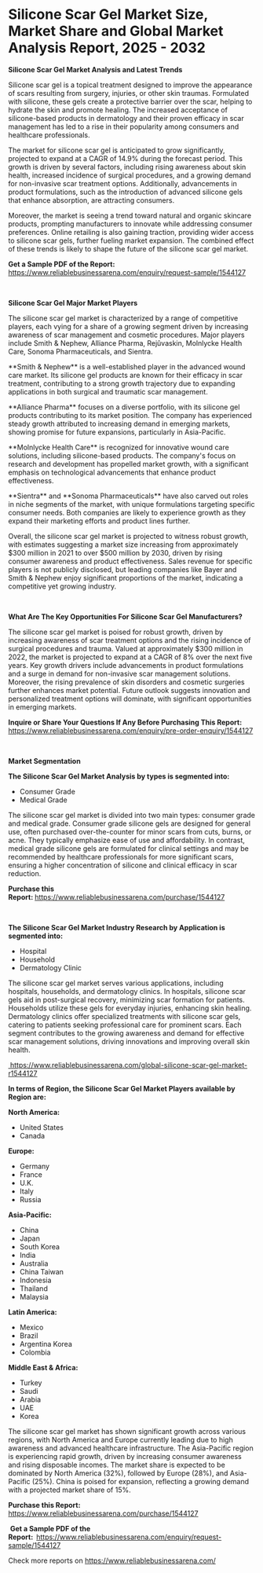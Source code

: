 <p><h1>Silicone Scar Gel Market Size, Market Share and Global Market Analysis Report, 2025 - 2032</h1></p><p><strong>Silicone Scar Gel Market Analysis and Latest Trends</strong></p>
<p><p>Silicone scar gel is a topical treatment designed to improve the appearance of scars resulting from surgery, injuries, or other skin traumas. Formulated with silicone, these gels create a protective barrier over the scar, helping to hydrate the skin and promote healing. The increased acceptance of silicone-based products in dermatology and their proven efficacy in scar management has led to a rise in their popularity among consumers and healthcare professionals.</p><p>The market for silicone scar gel is anticipated to grow significantly, projected to expand at a CAGR of 14.9% during the forecast period. This growth is driven by several factors, including rising awareness about skin health, increased incidence of surgical procedures, and a growing demand for non-invasive scar treatment options. Additionally, advancements in product formulations, such as the introduction of advanced silicone gels that enhance absorption, are attracting consumers. </p><p>Moreover, the market is seeing a trend toward natural and organic skincare products, prompting manufacturers to innovate while addressing consumer preferences. Online retailing is also gaining traction, providing wider access to silicone scar gels, further fueling market expansion. The combined effect of these trends is likely to shape the future of the silicone scar gel market.</p></p>
<p><strong>Get a Sample PDF of the Report:&nbsp;</strong> <a href="https://www.reliablebusinessarena.com/enquiry/request-sample/1544127?utm_campaign=3492&utm_medium=2&utm_source=Github&utm_content=ia&utm_term=04042025&utm_id=silicone-scar-gel">https://www.reliablebusinessarena.com/enquiry/request-sample/1544127</a></p>
<p>&nbsp;</p>
<p><strong>Silicone Scar Gel Major Market Players</strong></p>
<p><p>The silicone scar gel market is characterized by a range of competitive players, each vying for a share of a growing segment driven by increasing awareness of scar management and cosmetic procedures. Major players include Smith & Nephew, Alliance Pharma, Rejûvaskin, Molnlycke Health Care, Sonoma Pharmaceuticals, and Sientra.</p><p>**Smith & Nephew** is a well-established player in the advanced wound care market. Its silicone gel products are known for their efficacy in scar treatment, contributing to a strong growth trajectory due to expanding applications in both surgical and traumatic scar management.</p><p>**Alliance Pharma** focuses on a diverse portfolio, with its silicone gel products contributing to its market position. The company has experienced steady growth attributed to increasing demand in emerging markets, showing promise for future expansions, particularly in Asia-Pacific.</p><p>**Molnlycke Health Care** is recognized for innovative wound care solutions, including silicone-based products. The company's focus on research and development has propelled market growth, with a significant emphasis on technological advancements that enhance product effectiveness.</p><p>**Sientra** and **Sonoma Pharmaceuticals** have also carved out roles in niche segments of the market, with unique formulations targeting specific consumer needs. Both companies are likely to experience growth as they expand their marketing efforts and product lines further. </p><p>Overall, the silicone scar gel market is projected to witness robust growth, with estimates suggesting a market size increasing from approximately $300 million in 2021 to over $500 million by 2030, driven by rising consumer awareness and product effectiveness. Sales revenue for specific players is not publicly disclosed, but leading companies like Bayer and Smith & Nephew enjoy significant proportions of the market, indicating a competitive yet growing industry.</p></p>
<p>&nbsp;</p>
<p><strong>What Are The Key Opportunities For Silicone Scar Gel Manufacturers?</strong></p>
<p><p>The silicone scar gel market is poised for robust growth, driven by increasing awareness of scar treatment options and the rising incidence of surgical procedures and trauma. Valued at approximately $300 million in 2022, the market is projected to expand at a CAGR of 8% over the next five years. Key growth drivers include advancements in product formulations and a surge in demand for non-invasive scar management solutions. Moreover, the rising prevalence of skin disorders and cosmetic surgeries further enhances market potential. Future outlook suggests innovation and personalized treatment options will dominate, with significant opportunities in emerging markets.</p></p>
<p><strong>Inquire or Share Your Questions If Any Before Purchasing This Report:</strong> <a href="https://www.reliablebusinessarena.com/enquiry/pre-order-enquiry/1544127?utm_campaign=3492&utm_medium=2&utm_source=Github&utm_content=ia&utm_term=04042025&utm_id=silicone-scar-gel">https://www.reliablebusinessarena.com/enquiry/pre-order-enquiry/1544127</a></p>
<p>&nbsp;</p>
<p><strong>Market Segmentation</strong></p>
<p><strong>The Silicone Scar Gel Market Analysis by types is segmented into:</strong></p>
<p><ul><li>Consumer Grade</li><li>Medical Grade</li></ul></p>
<p><p>The silicone scar gel market is divided into two main types: consumer grade and medical grade. Consumer grade silicone gels are designed for general use, often purchased over-the-counter for minor scars from cuts, burns, or acne. They typically emphasize ease of use and affordability. In contrast, medical grade silicone gels are formulated for clinical settings and may be recommended by healthcare professionals for more significant scars, ensuring a higher concentration of silicone and clinical efficacy in scar reduction.</p></p>
<p><strong>Purchase this Report:&nbsp;</strong><a href="https://www.reliablebusinessarena.com/purchase/1544127?utm_campaign=3492&utm_medium=2&utm_source=Github&utm_content=ia&utm_term=04042025&utm_id=silicone-scar-gel">https://www.reliablebusinessarena.com/purchase/1544127</a></p>
<p>&nbsp;</p>
<p><strong>The Silicone Scar Gel Market Industry Research by Application is segmented into:</strong></p>
<p><ul><li>Hospital</li><li>Household</li><li>Dermatology Clinic</li></ul></p>
<p><p>The silicone scar gel market serves various applications, including hospitals, households, and dermatology clinics. In hospitals, silicone scar gels aid in post-surgical recovery, minimizing scar formation for patients. Households utilize these gels for everyday injuries, enhancing skin healing. Dermatology clinics offer specialized treatments with silicone scar gels, catering to patients seeking professional care for prominent scars. Each segment contributes to the growing awareness and demand for effective scar management solutions, driving innovations and improving overall skin health.</p></p>
<p><a href="https://www.reliablebusinessarena.com/global-silicone-scar-gel-market-r1544127?utm_campaign=3492&utm_medium=2&utm_source=Github&utm_content=ia&utm_term=04042025&utm_id=silicone-scar-gel">&nbsp;https://www.reliablebusinessarena.com/global-silicone-scar-gel-market-r1544127</a></p>
<p><strong>In terms of Region, the Silicone Scar Gel Market Players available by Region are:</strong></p>
<p>
    <p> <strong> North America: </strong>
        <ul>
            <li>United States</li>
            <li>Canada</li>
        </ul>
        </p> 
    <p> <strong> Europe: </strong>
        <ul>
            <li>Germany</li>
            <li>France</li>
            <li>U.K.</li>
            <li>Italy</li>
            <li>Russia</li>
        </ul>
        </p> 
    <p> <strong> Asia-Pacific: </strong>
        <ul>
            <li>China</li>
            <li>Japan</li>
            <li>South Korea</li>
            <li>India</li>
            <li>Australia</li>
            <li>China Taiwan</li>
            <li>Indonesia</li>
            <li>Thailand</li>
            <li>Malaysia</li>
        </ul>
        </p> 
    <p> <strong> Latin America: </strong>
        <ul>
            <li>Mexico</li>
            <li>Brazil</li>
            <li>Argentina Korea</li>
            <li>Colombia</li>
        </ul>
        </p> 
    <p> <strong> Middle East & Africa: </strong>
        <ul>
            <li>Turkey</li>
            <li>Saudi</li>
            <li>Arabia</li>
            <li>UAE</li>
            <li>Korea</li>
        </ul>
    </p>
    </p>
<p><p>The silicone scar gel market has shown significant growth across various regions, with North America and Europe currently leading due to high awareness and advanced healthcare infrastructure. The Asia-Pacific region is experiencing rapid growth, driven by increasing consumer awareness and rising disposable incomes. The market share is expected to be dominated by North America (32%), followed by Europe (28%), and Asia-Pacific (25%). China is poised for expansion, reflecting a growing demand with a projected market share of 15%.</p></p>
<p><strong>Purchase this Report: </strong><a href="https://www.reliablebusinessarena.com/purchase/1544127?utm_campaign=3492&utm_medium=2&utm_source=Github&utm_content=ia&utm_term=04042025&utm_id=silicone-scar-gel">https://www.reliablebusinessarena.com/purchase/1544127</a></p>
<p>&nbsp;<strong>Get a Sample PDF of the Report:&nbsp;&nbsp;</strong><a href="https://www.reliablebusinessarena.com/enquiry/request-sample/1544127?utm_campaign=3492&utm_medium=2&utm_source=Github&utm_content=ia&utm_term=04042025&utm_id=silicone-scar-gel">https://www.reliablebusinessarena.com/enquiry/request-sample/1544127</a></p>
<p><strong></strong></p>
<p>Check more reports on <a href="https://www.reliablebusinessarena.com/?utm_campaign=3492&utm_medium=2&utm_source=Github&utm_content=ia&utm_term=04042025&utm_id=silicone-scar-gel">https://www.reliablebusinessarena.com/</a></p>